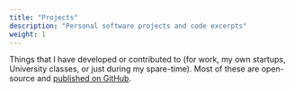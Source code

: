 ```yaml
---
title: "Projects"
description: "Personal software projects and code excerpts"
weight: 1
---
```


Things that I have developed or contributed to (for work, my own startups,
University classes, or just during my spare-time). Most of these are
open-source and [published on GitHub](https://github.com/edduarte).
